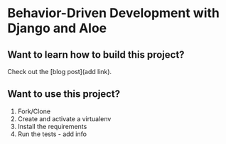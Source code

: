 # Behavior-Driven Development with Django and Aloe

## Want to learn how to build this project?

Check out the [blog post](add link).

## Want to use this project?

1. Fork/Clone
1. Create and activate a virtualenv
1. Install the requirements
1. Run the tests - add info
